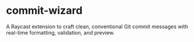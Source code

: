 # commit-wizard
A Raycast extension to craft clean, conventional Git commit messages with real-time formatting, validation, and preview.
